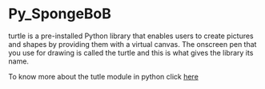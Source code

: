 # Py_SpongeBoB

turtle is a pre-installed Python library that enables users to create pictures and shapes by providing them with a virtual canvas.
The onscreen pen that you use for drawing is called the turtle and this is what gives the library its name.

To know more about the tutle module in python click <a href="https://realpython.com/beginners-guide-python-turtle/#:~:text=turtle%20is%20a%20pre%2Dinstalled,gives%20the%20library%20its%20name.">here</a>
